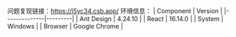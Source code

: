 问题复现链接：https://l5yc34.csb.app/
环境信息：
| Component | Version |
|--------------|---------|
| Ant Design | 4.24.10 |
| React | 16.14.0 |
| System | Windows |
| Browser | Google Chrome |
